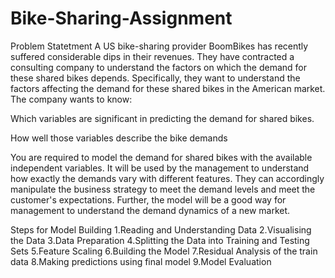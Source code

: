 # Bike-Sharing-Assignment
Problem Statetment
A US bike-sharing provider BoomBikes has recently suffered considerable dips in their revenues. They have contracted a consulting company to understand the factors on which the demand for these shared bikes depends. Specifically, they want to understand the factors affecting the demand for these shared bikes in the American market. The company wants to know:

Which variables are significant in predicting the demand for shared bikes.

How well those variables describe the bike demands

You are required to model the demand for shared bikes with the available independent variables. It will be used by the management to understand how exactly the demands vary with different features. They can accordingly manipulate the business strategy to meet the demand levels and meet the customer's expectations. Further, the model will be a good way for management to understand the demand dynamics of a new market.

Steps for Model Building
1.Reading and Understanding Data
2.Visualising the Data
3.Data Preparation
4.Splitting the Data into Training and Testing Sets
5.Feature Scaling
6.Building the Model
7.Residual Analysis of the train data
8.Making predictions using final model
9.Model Evaluation
